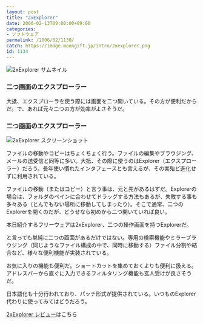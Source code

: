 ```yaml
---
layout: post
title: "2xExplorer"
date: 2006-02-13T09:00:00+09:00
categories:
- ソフトウェア
permalink: /2006/02/1130/
catch: https://image.moongift.jp/intro/2xexplorer.png
id: 1134
---
```

 ![2xExplorer サムネイル](https://image.moongift.jp/intro/2xexplorer.t.png "2xExplorer サムネイル")
  

### 二つ画面のエクスプローラー
  
大抵、エクスプローラを使う際には画面を二つ開いている。その方が便利だからだ。で、あれば元々二つの方が効率がよさそうだ。  
<!--more-->  

### 二つ画面のエクスプローラー
  

![2xExplorer スクリーンショット](https://image.moongift.jp/intro/2xexplorer.png "2xExplorer スクリーンショット")

  

ファイルの移動やコピーはちょくちょく行う。ファイルの編集やブラウジング、メールの送受信と同等に多い。大抵、その際に使うのはExplorer（エクスプローラー）だろう。長年使い慣れたインタフェースとも言えるが、その実殆ど進化せずに利用されている。

  

ファイルの移動（またはコピー）と言う事は、元と先があるはずだ。Explorerの場合は、フォルダのペインに合わせてドラッグする方法もあるが、失敗する事も多々ある（とんでもない場所に移動してしまったり）。そこで通常、二つのExplorerを開くのだが、どうせなら初めから二つ開いていれば良い。

  

本日紹介するフリーウェアは2xExplorer、二つの操作画面を持つExplorerだ。

  

と言っても単純に二つの画面があるだけではない。専用の検索機能やミラーブラウジング（同じようなファイル構成の中で、同時に移動する）ファイル分割や結合など、様々な便利機能が実装されている。

  

お気に入りの機能も便利だ。ショートカットを集めておくよりも便利に扱える。アドレスバーから直ぐに入力できるフィルタリング機能も玄人受けが良さそうだ。

  

日本語化も十分行われており、パッチ形式が提供されている。いつものExplorer代わりに使ってみてはどうだろう。

  

[2xExplorer レビュー](http://fw.moongift.jp/review/i-1146.html)はこちら

